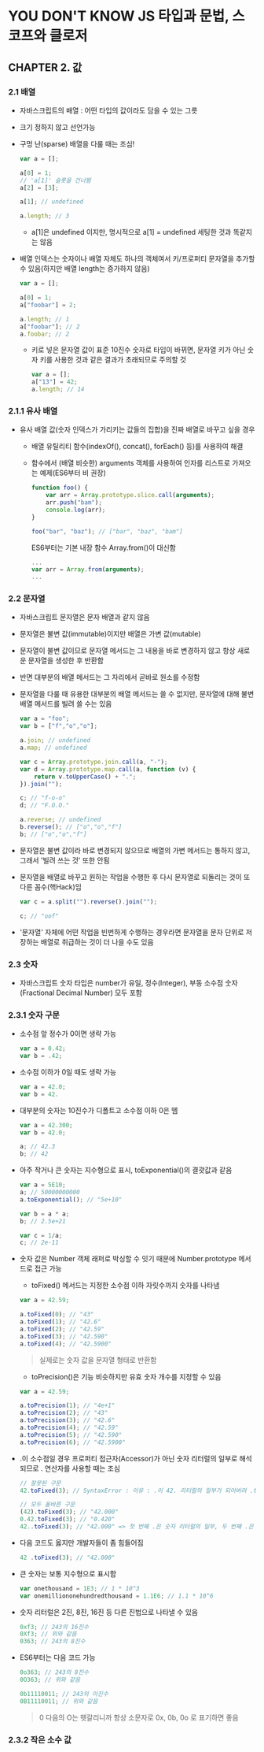 # YOU DON'T KNOW JS 타입과 문법, 스코프와 클로저

## CHAPTER 2. 값

### 2.1 배열

- 자바스크립트의 배열 : 어떤 타입의 값이라도 담을 수 있는 그릇

- 크기 정하지 않고 선언가능

- 구멍 난(sparse) 배열을 다룰 때는 조심!

  ```javascript
  var a = [];

  a[0] = 1;
  // 'a[1]' 슬롯을 건너뜀
  a[2] = [3];

  a[1]; // undefined

  a.length; // 3
  ```

  - a[1]은 undefined 이지만, 명시적으로 a[1] = undefined 세팅한 것과 똑같지는 않음

- 배열 인덱스는 숫자이나 배열 자체도 하나의 객체여서 키/프로퍼티 문자열을 추가할 수 있음(하지만 배열 length는 증가하지 않음)

  ```javascript
  var a = [];

  a[0] = 1;
  a["foobar"] = 2;

  a.length; // 1
  a["foobar"]; // 2
  a.foobar; // 2
  ```

  - 키로 넣은 문자열 값이 표준 10진수 숫자로 타입이 바뀌면, 문자열 키가 아닌 숫자 키를 사용한 것과 같은 결과가 초래되므로 주의할 것

    ```javascript
    var a = [];
    a["13"] = 42;
    a.length; // 14
    ```

### 2.1.1 유사 배열

- 유사 배열 값(숫자 인덱스가 가리키는 값들의 집합)을 진짜 배열로 바꾸고 싶을 경우

  - 배열 유틸리티 함수(indexOf(), concat(), forEach() 등)를 사용하여 해결

  - 함수에서 (배열 비슷한) arguments 객체를 사용하여 인자를 리스트로 가져오는 예제(ES6부터 비 권장)

    ```javascript
    function foo() {
        var arr = Array.prototype.slice.call(arguments);
        arr.push("bam");
        console.log(arr);
    }

    foo("bar", "baz"); // ["bar", "baz", "bam"]
    ```

    ES6부터는 기본 내장 함수 Array.from()이 대신함

    ```javascript
    ...
    var arr = Array.from(arguments);
    ...
    ```

### 2.2 문자열

- 자바스크립트 문자열은 문자 배열과 같지 않음

- 문자열은 불변 값(immutable)이지만 배열은 가변 값(mutable)

- 문자열이 불변 값이므로 문자열 메서드는 그 내용을 바로 변경하지 않고 항상 새로운 문자열을 생성한 후 반환함

- 반면 대부분의 배열 메서드는 그 자리에서 곧바로 원소를 수정함

- 문자열을 다룰 때 유용한 대부분의 배열 메서드는 쓸 수 없지만, 문자열에 대해 불변 배열 메서드를 빌려 쓸 수는 있음

  ```javascript
  var a = "foo";
  var b = ["f","o","o"];

  a.join; // undefined
  a.map; // undefined

  var c = Array.prototype.join.call(a, "-");
  var d = Array.prototype.map.call(a, function (v) {
      return v.toUpperCase() + ".";
  }).join("");

  c; // "f-o-o"
  d; // "F.O.O."

  a.reverse; // undefined
  b.reverse(); // ["o","o","f"]
  b; // ["o","o","f"]
  ```

- 문자열은 불변 값이라 바로 변경되지 않으므로 배열의 가변 메서드는 통하지 않고, 그래서 '빌려 쓰는 것' 또한 안됨

- 문자열을 배열로 바꾸고 원하는 작업을 수행한 후 다시 문자열로 되돌리는 것이 또다른 꼼수(핵Hack)임

  ```javascript
  var c = a.split("").reverse().join("");

  c; // "oof"
  ```

- '문자열' 자체에 어떤 작업을 빈번하게 수행하는 경우라면 문자열을 문자 단위로 저장하는 배열로 취급하는 것이 더 나을 수도 있음


### 2.3 숫자

- 자바스크립트 숫자 타입은 number가 유일, 정수(Integer), 부동 소수점 숫자(Fractional Decimal Number) 모두 포함

### 2.3.1 숫자 구문

- 소수점 앞 정수가 0이면 생략 가능

  ```javascript
  var a = 0.42;
  var b = .42;
  ```


- 소수점 이하가 0일 때도 생략 가능

  ```javascript
  var a = 42.0;
  var b = 42.
  ```

- 대부분의 숫자는 10진수가 디폴트고 소수점 이하 0은 뗌

  ```javascript
  var a = 42.300;
  var b = 42.0;

  a; // 42.3
  b; // 42
  ```

- 아주 작거나 큰 숫자는 지수형으로 표시, toExponential()의 결괏값과 같음

  ```javascript
  var a = 5E10;
  a; // 50000000000
  a.toExponential(); // "5e+10"

  var b = a * a;
  b; // 2.5e+21

  var c = 1/a;
  c; // 2e-11
  ```

- 숫자 값은 Number 객체 래퍼로 박싱할 수 잇기 때문에 Number.prototype 메서드로 접근 가능

  - toFixed() 메서드는 지정한 소수점 이하 자릿수까지 숫자를 나타냄

  ```javascript
  var a = 42.59;

  a.toFixed(0); // "43"
  a.toFixed(1); // "42.6"
  a.toFixed(2); // "42.59"
  a.toFixed(3); // "42.590"
  a.toFixed(4); // "42.5900"
  ```

  > 실제로는 숫자 값을 문자열 형태로 반환함

  - toPrecision()은 기능 비슷하지만 유효 숫자 개수를 지정할 수 있음

  ```Javascript
  var a = 42.59;

  a.toPrecision(1); // "4e+1"
  a.toPrecision(2); // "43"
  a.toPrecision(3); // "42.6"
  a.toPrecision(4); // "42.59"
  a.toPrecision(5); // "42.590"
  a.toPrecision(6); // "42.5900"
  ```

- .이 소수점일 경우 프로퍼티 접근자(Accessor)가 아닌 숫자 리터럴의 일부로 해석되므로 . 연산자를 사용할 때는 조심

  ```javascript
  // 잘못된 구문
  42.toFixed(3); // SyntaxError : 이유 : .이 42. 리터럴의 일부가 되어버려 .toFixed 메서드에 접근할 수단이 없기 때문임

  // 모두 올바른 구문
  (42).toFixed(3); // "42.000"
  0.42.toFixed(3); // "0.420"
  42..toFixed(3); // "42.000" => 첫 번째 .은 숫자 리터럴의 일부, 두 번째 .은 프로퍼티 연산자로 해석됨
  ```

- 다음 코드도 옳지만 개발자들이 좀 힘들어짐

  ```javascript
  42 .toFixed(3); // "42.000"
  ```

- 큰 숫자는 보통 지수형으로 표시함

  ```javascript
  var onethousand = 1E3; // 1 * 10^3
  var onemilliononehundredthousand = 1.1E6; // 1.1 * 10^6
  ```

- 숫자 리터럴은 2진, 8진, 16진 등 다른 진법으로 나타낼 수 있음

  ```javascript
  0xf3; // 243의 16진수
  0Xf3; // 위와 같음
  0363; // 243의 8진수
  ```

- ES6부터는 다음 코드 가능

  ```javascript
  0o363; // 243의 8진수
  0O363; // 위와 같음

  0b11110011; // 243의 이진수
  0B11110011; // 위와 같음
  ```

  > 0 다음의 O는 헷갈리니까 항상 소문자로 0x, 0b, 0o 로 표기하면 좋음


### 2.3.2 작은 소수 값


